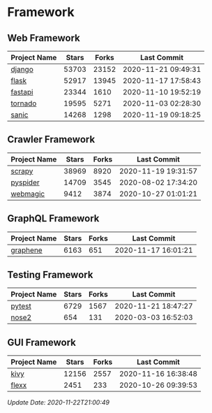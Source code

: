# Framework

## Web Framework
| Project Name | Stars | Forks | Last Commit |
| ------------ | ----- | ----- | ----------- |
| [django](https://github.com/django/django) | 53703 | 23152 | 2020-11-21 09:49:31 |
| [flask](https://github.com/pallets/flask) | 52917 | 13945 | 2020-11-17 17:58:43 |
| [fastapi](https://github.com/tiangolo/fastapi) | 23344 | 1610 | 2020-11-10 19:52:19 |
| [tornado](https://github.com/tornadoweb/tornado) | 19595 | 5271 | 2020-11-03 02:28:30 |
| [sanic](https://github.com/huge-success/sanic) | 14268 | 1298 | 2020-11-19 09:18:25 |

## Crawler Framework
| Project Name | Stars | Forks | Last Commit |
| ------------ | ----- | ----- | ----------- |
| [scrapy](https://github.com/scrapy/scrapy) | 38969 | 8920 | 2020-11-19 19:31:57 |
| [pyspider](https://github.com/binux/pyspider) | 14709 | 3545 | 2020-08-02 17:34:20 |
| [webmagic](https://github.com/code4craft/webmagic) | 9412 | 3874 | 2020-10-27 01:01:21 |

## GraphQL Framework
| Project Name | Stars | Forks | Last Commit |
| ------------ | ----- | ----- | ----------- |
| [graphene](https://github.com/graphql-python/graphene) | 6163 | 651 | 2020-11-17 16:01:21 |

## Testing Framework
| Project Name | Stars | Forks | Last Commit |
| ------------ | ----- | ----- | ----------- |
| [pytest](https://github.com/pytest-dev/pytest) | 6729 | 1567 | 2020-11-21 18:47:27 |
| [nose2](https://github.com/nose-devs/nose2) | 654 | 131 | 2020-03-03 16:52:03 |

## GUI Framework
| Project Name | Stars | Forks | Last Commit |
| ------------ | ----- | ----- | ----------- |
| [kivy](https://github.com/kivy/kivy) | 12156 | 2557 | 2020-11-16 16:38:48 |
| [flexx](https://github.com/flexxui/flexx) | 2451 | 233 | 2020-10-26 09:39:53 |

*Update Date: 2020-11-22T21:00:49*